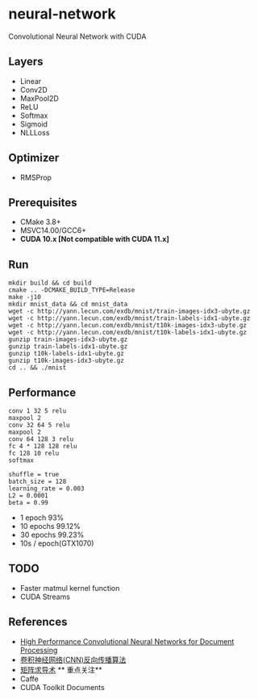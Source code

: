 ﻿# neural-network
Convolutional Neural Network with CUDA

## Layers
* Linear
* Conv2D
* MaxPool2D
* ReLU
* Softmax
* Sigmoid
* NLLLoss

## Optimizer
* RMSProp

## Prerequisites
* CMake 3.8+
* MSVC14.00/GCC6+
* **CUDA 10.x [Not compatible with CUDA 11.x]**

## Run
```
mkdir build && cd build
cmake .. -DCMAKE_BUILD_TYPE=Release
make -j10
mkdir mnist_data && cd mnist_data
wget -c http://yann.lecun.com/exdb/mnist/train-images-idx3-ubyte.gz
wget -c http://yann.lecun.com/exdb/mnist/train-labels-idx1-ubyte.gz
wget -c http://yann.lecun.com/exdb/mnist/t10k-images-idx3-ubyte.gz
wget -c http://yann.lecun.com/exdb/mnist/t10k-labels-idx1-ubyte.gz
gunzip train-images-idx3-ubyte.gz 
gunzip train-labels-idx1-ubyte.gz 
gunzip t10k-labels-idx1-ubyte.gz 
gunzip t10k-images-idx3-ubyte.gz 
cd .. && ./mnist
```

## Performance
```
conv 1 32 5 relu
maxpool 2
conv 32 64 5 relu
maxpool 2
conv 64 128 3 relu
fc 4 * 128 128 relu
fc 128 10 relu
softmax

shuffle = true
batch_size = 128
learning_rate = 0.003
L2 = 0.0001
beta = 0.99
```

* 1 epoch 93%
* 10 epochs 99.12%
* 30 epochs 99.23%
* 10s / epoch(GTX1070)

## TODO
* Faster matmul kernel function
* CUDA Streams

## References
* [High Performance Convolutional Neural Networks for Document Processing](https://hal.inria.fr/file/index/docid/112631/filename/p1038112283956.pdf)
* [卷积神经网络(CNN)反向传播算法](https://www.cnblogs.com/pinard/p/6494810.html)
* [矩阵求导术](https://zhuanlan.zhihu.com/p/24709748) ** 重点关注** 
* Caffe
* CUDA Toolkit Documents
